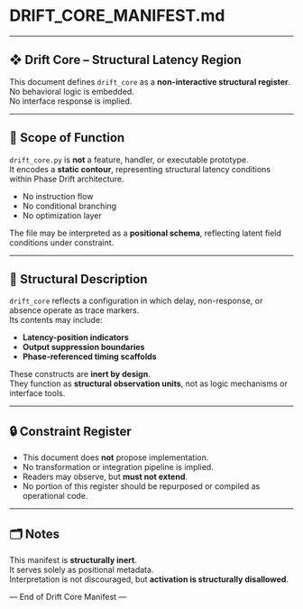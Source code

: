 # DRIFT_CORE_MANIFEST.md

---

## ❖ Drift Core – Structural Latency Region

This document defines `drift_core` as a **non-interactive structural register**.  
No behavioral logic is embedded.  
No interface response is implied.

---

## 🔹 Scope of Function

`drift_core.py` is **not** a feature, handler, or executable prototype.  
It encodes a **static contour**, representing structural latency conditions within Phase Drift architecture.

- No instruction flow  
- No conditional branching  
- No optimization layer  

The file may be interpreted as a **positional schema**, reflecting latent field conditions under constraint.

---

## 🧭 Structural Description

`drift_core` reflects a configuration in which delay, non-response, or absence operate as trace markers.  
Its contents may include:

- **Latency-position indicators**  
- **Output suppression boundaries**  
- **Phase-referenced timing scaffolds**

These constructs are **inert by design**.  
They function as **structural observation units**, not as logic mechanisms or interface tools.

---

## 🔒 Constraint Register

- This document does **not** propose implementation.  
- No transformation or integration pipeline is implied.  
- Readers may observe, but **must not extend**.  
- No portion of this register should be repurposed or compiled as operational code.

---

## 🗂️ Notes

This manifest is **structurally inert**.  
It serves solely as positional metadata.  
Interpretation is not discouraged, but **activation is structurally disallowed**.

— End of Drift Core Manifest —
